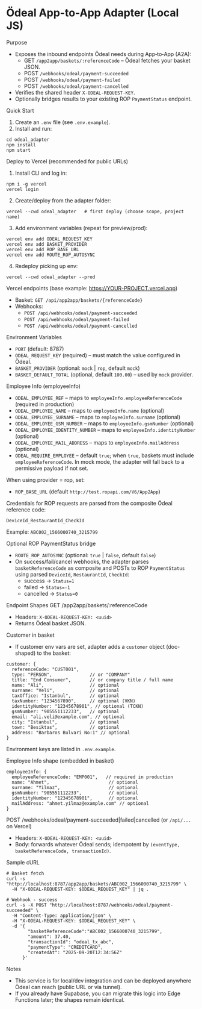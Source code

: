 Ödeal App-to-App Adapter (Local JS)
===================================

Purpose
- Exposes the inbound endpoints Ödeal needs during App‑to‑App (A2A):
  - GET `/app2app/baskets/:referenceCode` – Ödeal fetches your basket JSON.
  - POST `/webhooks/odeal/payment-succeeded`
  - POST `/webhooks/odeal/payment-failed`
  - POST `/webhooks/odeal/payment-cancelled`
- Verifies the shared header `X-ODEAL-REQUEST-KEY`.
- Optionally bridges results to your existing ROP `PaymentStatus` endpoint.

Quick Start
1) Create an `.env` file (see `.env.example`).
2) Install and run:

```
cd odeal_adapter
npm install
npm start
```

Deploy to Vercel (recommended for public URLs)
1) Install CLI and log in:
```
npm i -g vercel
vercel login
```
2) Create/deploy from the adapter folder:
```
vercel --cwd odeal_adapter   # first deploy (choose scope, project name)
```
3) Add environment variables (repeat for preview/prod):
```
vercel env add ODEAL_REQUEST_KEY
vercel env add BASKET_PROVIDER
vercel env add ROP_BASE_URL
vercel env add ROUTE_ROP_AUTOSYNC
```
4) Redeploy picking up env:
```
vercel --cwd odeal_adapter --prod
```

Vercel endpoints (base example: https://YOUR-PROJECT.vercel.app)
- Basket: `GET /api/app2app/baskets/{referenceCode}`
- Webhooks:
  - `POST /api/webhooks/odeal/payment-succeeded`
  - `POST /api/webhooks/odeal/payment-failed`
  - `POST /api/webhooks/odeal/payment-cancelled`

Environment Variables
- `PORT` (default: 8787)
- `ODEAL_REQUEST_KEY` (required) – must match the value configured in Ödeal.
- `BASKET_PROVIDER` (optional: `mock` | `rop`, default `mock`)
- `BASKET_DEFAULT_TOTAL` (optional, default `100.00`) – used by `mock` provider.

Employee Info (employeeInfo)
- `ODEAL_EMPLOYEE_REF` – maps to `employeeInfo.employeeReferenceCode` (required in production)
- `ODEAL_EMPLOYEE_NAME` – maps to `employeeInfo.name` (optional)
- `ODEAL_EMPLOYEE_SURNAME` – maps to `employeeInfo.surname` (optional)
- `ODEAL_EMPLOYEE_GSM_NUMBER` – maps to `employeeInfo.gsmNumber` (optional)
- `ODEAL_EMPLOYEE_IDENTITY_NUMBER` – maps to `employeeInfo.identityNumber` (optional)
- `ODEAL_EMPLOYEE_MAIL_ADDRESS` – maps to `employeeInfo.mailAddress` (optional)
- `ODEAL_REQUIRE_EMPLOYEE` – default `true`; when `true`, baskets must include `employeeReferenceCode`. In mock mode, the adapter will fall back to a permissive payload if not set.

When using provider = rop, set:
- `ROP_BASE_URL` (default `http://test.ropapi.com/V6/App2App`)

Credentials for ROP requests are parsed from the composite Ödeal reference code:

```
DeviceId_RestaurantId_CheckId
```
Example: `ABC002_1566000740_3215799`

Optional ROP PaymentStatus bridge
- `ROUTE_ROP_AUTOSYNC` (optional: `true` | `false`, default `false`)
- On success/fail/cancel webhooks, the adapter parses `basketReferenceCode` as composite and POSTs to ROP `PaymentStatus` using parsed `DeviceId`, `RestaurantId`, `CheckId`:
  - success → `Status=1`
  - failed  → `Status=-1`
  - cancelled → `Status=0`

Endpoint Shapes
GET /app2app/baskets/:referenceCode
- Headers: `X-ODEAL-REQUEST-KEY: <uuid>`
- Returns Ödeal basket JSON.

Customer in basket
- If customer env vars are set, adapter adds a `customer` object (doc-shaped) to the basket:
```
customer: {
  referenceCode: "CUST001",
  type: "PERSON",              // or "COMPANY"
  title: "End Consumer",       // or company title / full name
  name: "Ali",                 // optional
  surname: "Veli",             // optional
  taxOffice: "Istanbul",       // optional
  taxNumber: "1234567890",     // optional (VKN)
  identityNumber: "12345678901", // optional (TCKN)
  gsmNumber: "905551112233",   // optional
  email: "ali.veli@example.com", // optional
  city: "Istanbul",            // optional
  town: "Besiktas",            // optional
  address: "Barbaros Bulvari No:1" // optional
}
```
Environment keys are listed in `.env.example`.

Employee Info shape (embedded in basket)
```
employeeInfo: {
  employeeReferenceCode: "EMP001",   // required in production
  name: "Ahmet",                      // optional
  surname: "Yilmaz",                  // optional
  gsmNumber: "905551112233",          // optional
  identityNumber: "12345678901",      // optional
  mailAddress: "ahmet.yilmaz@example.com" // optional
}
```

POST /webhooks/odeal/payment-succeeded|failed|cancelled (or `/api/...` on Vercel)
- Headers: `X-ODEAL-REQUEST-KEY: <uuid>`
- Body: forwards whatever Ödeal sends; idempotent by `(eventType, basketReferenceCode, transactionId)`.

Sample cURL
```
# Basket fetch
curl -s "http://localhost:8787/app2app/baskets/ABC002_1566000740_3215799" \
  -H "X-ODEAL-REQUEST-KEY: $ODEAL_REQUEST_KEY" | jq .

# Webhook - success
curl -s -X POST "http://localhost:8787/webhooks/odeal/payment-succeeded" \
  -H "Content-Type: application/json" \
  -H "X-ODEAL-REQUEST-KEY: $ODEAL_REQUEST_KEY" \
  -d '{
        "basketReferenceCode":"ABC002_1566000740_3215799",
        "amount": 37.40,
        "transactionId": "odeal_tx_abc",
        "paymentType": "CREDITCARD",
        "createdAt": "2025-09-20T12:34:56Z"
      }'
```

Notes
- This service is for local/dev integration and can be deployed anywhere Ödeal can reach (public URL or via tunnel).
- If you already have Supabase, you can migrate this logic into Edge Functions later; the shapes remain identical.
